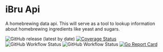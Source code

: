 # iBru Api

A homebrewing data api. This will serve as a tool to lookup information about homebrewing ingredients like yeast and sugars.

![GitHub release (latest by date)](https://img.shields.io/github/v/release/LucasCarioca/ibru-api)
[![Coverage Status](https://coveralls.io/repos/github/LucasCarioca/ibru-api/badge.svg?branch=main)](https://coveralls.io/github/LucasCarioca/ibru-api?branch=main)
![GitHub Workflow Status](https://img.shields.io/github/workflow/status/LucasCarioca/ibru-api/CI?label=CI)
![GitHub Workflow Status](https://img.shields.io/github/workflow/status/LucasCarioca/ibru-api/Release?label=Release)
[![Go Report Card](https://goreportcard.com/badge/github.com/LucasCarioca/ibru-api)](https://goreportcard.com/report/github.com/LucasCarioca/ibru-api)